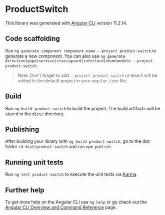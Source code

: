 # ProductSwitch

This library was generated with [Angular CLI](https://github.com/angular/angular-cli) version 11.2.14.

## Code scaffolding

Run `ng generate component component-name --project product-switch` to generate a new component. You can also use `ng generate directive|pipe|service|class|guard|interface|enum|module --project product-switch`.
> Note: Don't forget to add `--project product-switch` or else it will be added to the default project in your `angular.json` file. 

## Build

Run `ng build product-switch` to build the project. The build artifacts will be stored in the `dist/` directory.

## Publishing

After building your library with `ng build product-switch`, go to the dist folder `cd dist/product-switch` and run `npm publish`.

## Running unit tests

Run `ng test product-switch` to execute the unit tests via [Karma](https://karma-runner.github.io).

## Further help

To get more help on the Angular CLI use `ng help` or go check out the [Angular CLI Overview and Command Reference](https://angular.io/cli) page.
